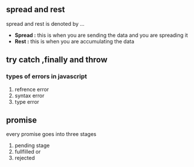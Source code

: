 ## spread and rest ##
spread and rest is denoted by ...

* **Spread :** this is when you are sending the data and you are spreading it
* **Rest :** this is when you are accumulating the data

## try catch ,finally and throw ##


### types of errors in javascript ##
1. refrence error
2. syntax error
3. type error

## promise ##
every promise goes into three stages
1. pending stage
2. fullfilled or
3. rejected
